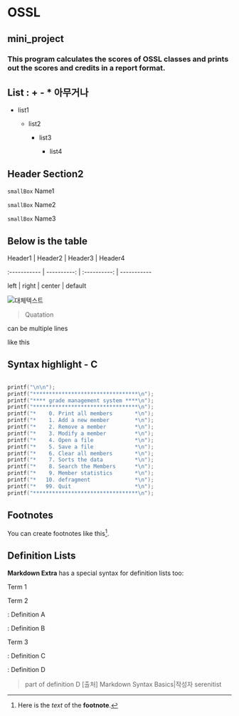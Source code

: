 # OSSL
## mini_project
### This program calculates the scores of OSSL classes and prints out the scores and credits in a report format.


## List : + - * 아무거나



- list1

  - list2

    - list3

      - list4



## Header Section2



`smallBox` Name1

`smallBox` Name2

`smallBox` Name3





## Below is the table

 

Header1 | Header2 | Header3 | Header4

:----------- | ----------: | :----------: | -----------

 left          |      right  |   center |   default   

 

![대체텍스트](이미지주소 "이미지제목")

 

>Quatation

can be multiple lines

like this

 

## Syntax highlight - C



```c

printf("\n\n");
printf("*********************************\n");
printf("**** grade management system ****\n");
printf("*********************************\n");
printf("*    0. Print all members       *\n");
printf("*    1. Add a new member        *\n");
printf("*    2. Remove a member         *\n");
printf("*    3. Modify a member         *\n");
printf("*    4. Open a file             *\n");
printf("*    5. Save a file             *\n");
printf("*    6. Clear all members       *\n");
printf("*    7. Sorts the data          *\n");
printf("*    8. Search the Members      *\n");
printf("*    9. Member statistics       *\n");
printf("*   10. defragment              *\n");
printf("*   99. Quit                    *\n");
printf("*********************************\n");

```



## Footnotes



You can create footnotes like this[^footnote].



  [^footnote]: Here is the *text* of the **footnote**.



## Definition Lists



**Markdown Extra** has a special syntax for definition lists too:



Term 1

Term 2

:   Definition A

:   Definition B



Term 3

:   Definition C

:   Definition D



 > part of definition D
[출처] Markdown Syntax Basics|작성자 serenitist
